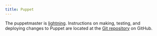```yaml
---
title: Puppet
---
```


The puppetmaster is [lightning][servers]. Instructions on
making, testing, and deploying changes to Puppet are located at the [Git
repository](https://github.com/ocf/puppet) on GitHub.

[servers]: https://www.ocf.berkeley.edu/docs/staff/backend/servers/
